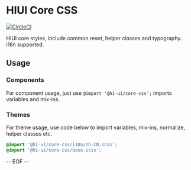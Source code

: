 # HIUI Core CSS

[![CircleCI](https://circleci.com/gh/hiui-group/core-css.svg?style=shield)](https://circleci.com/gh/hiui-group/core-css)  

HIUI core styles, include common reset, helper classes and typography. i18n supported.

## Usage

### Components
For component usage, just use `@import '@hi-ui/core-css';` imports variables and mix-ins.

### Themes
For theme usage, use code below to import variables, mix-ins, normalize, helper classes etc.

```scss
@import '@hi-ui/core-css/i18n/zh-CN.scss';
@import '@hi-ui/core-css/base.scss';
```

-- EOF --
